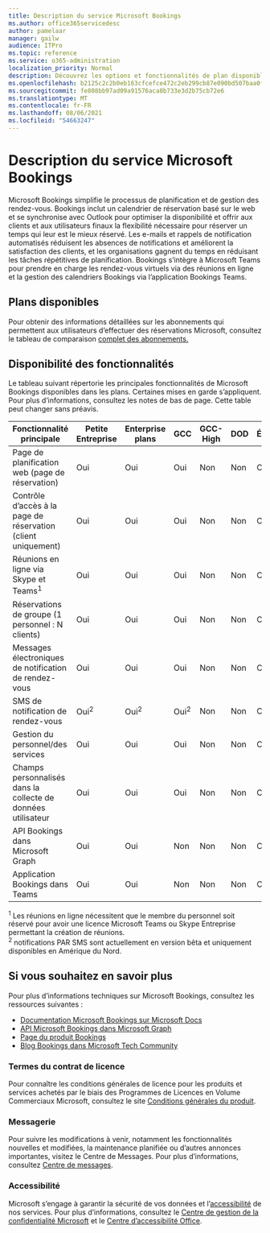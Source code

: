 ```yaml
---
title: Description du service Microsoft Bookings
ms.author: office365servicedesc
author: pamelaar
manager: gailw
audience: ITPro
ms.topic: reference
ms.service: o365-administration
localization_priority: Normal
description: Découvrez les options et fonctionnalités de plan disponibles dans Microsoft Bookings.
ms.openlocfilehash: b2125c2c2b0eb163cfcefce472c2eb299cb87e090bd507baa0f857b5ababdbaf
ms.sourcegitcommit: fe808bb97ad09a91576aca8b733e3d2b75cb72e6
ms.translationtype: MT
ms.contentlocale: fr-FR
ms.lasthandoff: 08/06/2021
ms.locfileid: "54663247"
---
```

# <a name="microsoft-bookings-service-description"></a>Description du service Microsoft Bookings

Microsoft Bookings simplifie le processus de planification et de gestion des rendez-vous. Bookings inclut un calendrier de réservation basé sur le web et se synchronise avec Outlook pour optimiser la disponibilité et offrir aux clients et aux utilisateurs finaux la flexibilité nécessaire pour réserver un temps qui leur est le mieux réservé. Les e-mails et rappels de notification automatisés réduisent les absences de notifications et améliorent la satisfaction des clients, et les organisations gagnent du temps en réduisant les tâches répétitives de planification. Bookings s’intègre à Microsoft Teams pour prendre en charge les rendez-vous virtuels via des réunions en ligne et la gestion des calendriers Bookings via l’application Bookings Teams.

## <a name="available-plans"></a>Plans disponibles

Pour obtenir des informations détaillées sur les abonnements qui permettent aux utilisateurs d’effectuer des réservations Microsoft, consultez le tableau de comparaison [complet des abonnements.](https://go.microsoft.com/fwlink/?linkid=2139145)

## <a name="feature-availability"></a>Disponibilité des fonctionnalités

Le tableau suivant répertorie les principales fonctionnalités de Microsoft Bookings disponibles dans les plans. Certaines mises en garde s’appliquent. Pour plus d’informations, consultez les notes de bas de page. Cette table peut changer sans préavis.

| Fonctionnalité principale | Petite Entreprise | Enterprise plans | GCC | GCC-High | DOD | Éducation |
| --- | --- | --- | --- | --- | --- | --- |
| Page de planification web (page de réservation) | Oui | Oui | Oui | Non | Non | Oui |
| Contrôle d’accès à la page de réservation (client uniquement) | Oui | Oui | Oui | Non | Non | Oui |
| Réunions en ligne via Skype et Teams<sup>1</sup> <br/> | Oui | Oui | Oui | Non | Non | Oui |
| Réservations de groupe (1 personnel : N clients) | Oui | Oui | Oui | Non | Non | Oui |
| Messages électroniques de notification de rendez-vous | Oui | Oui | Oui | Non | Non | Oui |
| SMS de notification de rendez-vous | Oui<sup>2</sup> <br/> | Oui<sup>2</sup> <br/> | Oui<sup>2</sup> <br/> | Non | Non | Oui |
| Gestion du personnel/des services | Oui | Oui | Oui | Non | Non | Oui |
| Champs personnalisés dans la collecte de données utilisateur | Oui | Oui | Oui | Non | Non | Oui |
| API Bookings dans Microsoft Graph | Oui | Oui | Non | Non | Non | Oui |
| Application Bookings dans Teams | Oui | Oui | Non | Non | Non | Oui |

<sup>1</sup> Les réunions en ligne nécessitent que le membre du personnel soit réservé pour avoir une licence Microsoft Teams ou Skype Entreprise permettant la création de réunions.
<br/><sup>2</sup> notifications PAR SMS sont actuellement en version bêta et uniquement disponibles en Amérique du Nord.

## <a name="learn-more"></a>Si vous souhaitez en savoir plus

Pour plus d’informations techniques sur Microsoft Bookings, consultez les ressources suivantes :

- [Documentation Microsoft Bookings sur Microsoft Docs](/microsoft-365/bookings/bookings-overview?view=o365-worldwide)
- [API Microsoft Bookings dans Microsoft Graph](/graph/api/resources/booking-api-overview?view=graph-rest-beta)
- [Page du produit Bookings](https://www.microsoft.com/microsoft-365/business/scheduling-and-booking-app)
- [Blog Bookings dans Microsoft Tech Community](https://techcommunity.microsoft.com/t5/microsoft-bookings-blog/bg-p/Office365BusinessAppsBlog)

### <a name="licensing-terms"></a>Termes du contrat de licence

Pour connaître les conditions générales de licence pour les produits et services achetés par le biais des Programmes de Licences en Volume Commerciaux Microsoft, consultez le site [Conditions générales du produit](https://www.microsoft.com/microsoft-365).

### <a name="messaging"></a>Messagerie

Pour suivre les modifications à venir, notamment les fonctionnalités nouvelles et modifiées, la maintenance planifiée ou d’autres annonces importantes, visitez le Centre de Messages. Pour plus d’informations, consultez [Centre de messages](/microsoft-365/admin/manage/message-center).

### <a name="accessibility"></a>Accessibilité

Microsoft s’engage à garantir la sécurité de vos données et l’[accessibilité](https://www.microsoft.com/trust-center/compliance/accessibility) de nos services. Pour plus d’informations, consultez le [Centre de gestion de la confidentialité Microsoft](https://www.microsoft.com/trust-center) et le [Centre d’accessibilité Office](https://support.office.com/article/ecab0fcf-d143-4fe8-a2ff-6cd596bddc6d).